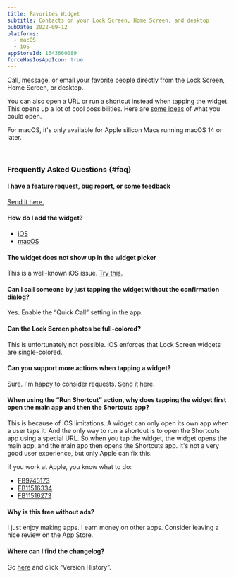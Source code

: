 ```yaml
---
title: Favorites Widget
subtitle: Contacts on your Lock Screen, Home Screen, and desktop
pubDate: 2022-09-12
platforms:
  - macOS
  - iOS
appStoreId: 1643660089
forceHasIosAppIcon: true
---
```


Call, message, or email your favorite people directly from the Lock Screen, Home Screen, or desktop.

You can also open a URL or run a shortcut instead when tapping the widget. This opens up a lot of cool possibilities. Here are [some ideas](https://github.com/bhagyas/app-urls) of what you could open.

For macOS, it's only available for Apple silicon Macs running macOS 14 or later.

<br>

### Frequently Asked Questions {#faq}

#### I have a feature request, bug report, or some feedback

[Send it here.](https://sindresorhus.com/feedback?product=Favorites%20Widget&referrer=Website-FAQ)

#### How do I add the widget?

- [iOS](https://support.apple.com/en-us/HT207122)
- [macOS](https://support.apple.com/en-gb/guide/mac-help/mchl52be5da5/mac)

#### The widget does not show up in the widget picker

This is a well-known iOS issue. [Try this.](https://webtrickz.com/third-party-lock-screen-widgets-not-showing-ios-16/)

#### Can I call someone by just tapping the widget without the confirmation dialog?

Yes. Enable the “Quick Call” setting in the app.

#### Can the Lock Screen photos be full-colored?

This is unfortunately not possible. iOS enforces that Lock Screen widgets are single-colored.

#### Can you support more actions when tapping a widget?

Sure. I'm happy to consider requests. [Send it here.](https://sindresorhus.com/feedback?product=Favorites%20Widget&referrer=Website-FAQ)

#### When using the “Run Shortcut” action, why does tapping the widget first open the main app and then the Shortcuts app?

This is because of iOS limitations. A widget can only open its own app when a user taps it. And the only way to run a shortcut is to open the Shortcuts app using a special URL. So when you tap the widget, the widget opens the main app, and the main app then opens the Shortcuts app. It's not a very good user experience, but only Apple can fix this.

If you work at Apple, you know what to do:
- [FB9745173](https://github.com/feedback-assistant/reports/issues/240)
- [FB11516334](https://github.com/feedback-assistant/reports/issues/357)
- [FB11516273](https://github.com/feedback-assistant/reports/issues/356)

#### Why is this free without ads?

I just enjoy making apps. I earn money on other apps. Consider leaving a nice review on the App Store.

#### Where can I find the changelog?

Go [here](https://apps.apple.com/app/id1643660089) and click “Version History”.
